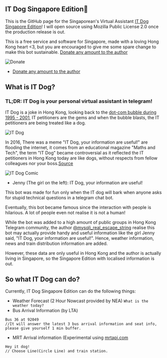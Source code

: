 ## IT Dog Singapore Edition

This is the GitHub page for the Singaporean's Virtual Assistant [IT Dog Singapore Edition](https://t.me/itdog_sg_bot)! I will open source using Mozilla Public License 2.0 once the production release is out.

This is a free service and software for Singapore, made with a loving Hong Kong heart <3, but you are encouraged to give me some spare change to make this bot sustainable. [Donate any amount to the author](https://www.paypal.me/SingaporeITDog)

![Donate](http://i.imgur.com/IqwEowR.jpg)
* [Donate any amount to the author](https://www.paypal.me/SingaporeITDog)

## What is IT Dog?

### TL;DR: IT Dog is your personal virtual assistant in telegram!

IT Dog is a joke in Hong Kong, looking back to the [dot-com bubble during 1995 - 2001](https://en.m.wikipedia.org/wiki/Dot-com_bubble), IT petitioners are the gems and when the bubble blasts, the IT petitioners are being treated like a dog.

![IT Dog](http://i.imgur.com/AMhvEcJ.jpg)

In 2016, There was a meme "IT Dog, your information are useful!" are flooding the internet, it comes from an educational magazine "Maths and Tech", the term "IT Dog" became controversial as it reflected the IT petitioners in Hong Kong today are like dogs, without respects from fellow colleagues nor your boss.[Source](http://evchk.wikia.com/wiki/IT狗，你的資訊真的很有用)

![IT Dog Comic](http://i.imgur.com/QEOKRzT.jpg)
* Jenny (The girl on the left): IT Dog, your information are useful!

This bot was made for fun only when the IT dog will bark when anyone asks for stupid technical questions in a telegram chat bot.

Eventually, this bot became famous since the interaction with people is hilarious. A lot of people even not realise it is not a human!

While the bot was added to a high amount of public groups in Hong Kong Telegram community, the author [@mysqli_real_escape_string](https://t.me/mysqli_rel_escape_string) realise this bot may actually provide handy and useful information like the girl Jenny said, "IT Dog, your information are useful!". Hence, weather information, news and train distribution information are added.

However, these data are only useful in Hong Kong and the author is actually living in Singapore, so the Singapore Edition with localised information is out.


## So what IT Dog can do?

Currently, IT Dog Singapore Edition can do the following things:

* Weather Forecast (2 Hour Nowcast provided by NEA)
` What is the weather today? `
* Bus Arrival Information (by LTA)
``` // Bus (Bus Service Number) at (Bus Stop Number)
Bus 36 at 92049
//It will answer the latest 3 bus arrival information and seat info, please give yourself 1 min buffer.
```
* MRT Arrival information (Experimental using [mrtapi.com](http://mrtapi.com)
``` //Only SMRT Circle is supported at this moment
Hey it dog!
// Choose Line(Circle Line) and train station.
